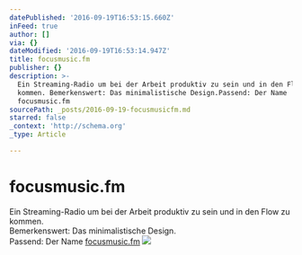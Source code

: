 ```yaml
---
datePublished: '2016-09-19T16:53:15.660Z'
inFeed: true
author: []
via: {}
dateModified: '2016-09-19T16:53:14.947Z'
title: focusmusic.fm
publisher: {}
description: >-
  Ein Streaming-Radio um bei der Arbeit produktiv zu sein und in den Flow zu
  kommen. Bemerkenswert: Das minimalistische Design.Passend: Der Name
  focusmusic.fm
sourcePath: _posts/2016-09-19-focusmusicfm.md
starred: false
_context: 'http://schema.org'
_type: Article

---
```

# focusmusic.fm

Ein Streaming-Radio um bei der Arbeit produktiv zu sein und in den Flow zu kommen.   
Bemerkenswert: Das minimalistische Design.  
Passend: Der Name [focusmusic.fm][0]
![](https://the-grid-user-content.s3-us-west-2.amazonaws.com/1c8a4882-e2df-4055-b7f9-5edd7020832a.jpg)

[0]: http://focusmusic.fm/